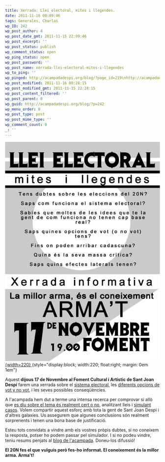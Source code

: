 ```yaml
---
title: Xerrada: Llei electoral, mites i llegendes.
date: 2011-11-16 00:09:46
tags: Generales, Charlas
wp_ID: 242
wp_post_author: 4
wp_post_date_gmt: 2011-11-15 22:09:46
wp_post_excerpt: ''
wp_post_status: publish
wp_comment_status: open
wp_ping_status: open
wp_post_password: ''
wp_post_name: xerrada-llei-electoral-mites-i-llegendes
wp_to_ping: ''
wp_pinged: http://acampadadespi.org/blog/?page_id=219\nhttp://acampadadespi.org/blog/?page_id=227\nhttp://acampadadespi.org/blog/?page_id=222
wp_post_modified: 2011-11-16 00:28:15
wp_post_modified_gmt: 2011-11-15 22:28:15
wp_post_content_filtered: ''
wp_post_parent: 0
wp_guid: http://acampadadespi.org/blog/?p=242
wp_menu_order: 0
wp_post_type: post
wp_post_mime_type: ''
wp_comment_count: 0
_: ''
---
```

[![Cartell de la Xerrada](/images/20N-CartellMitesElectorals.jpg){width=220}
](/images/20N-CartellMitesElectorals.jpg)
{style="display:block; width:220; float:right; margin: 0em 1em"}

Aquest <b>dijous 17 de Novembre al Foment Cultural i Artístic de Sant Joan Despí</b> farem una xerrada sobre el
<a title="Com s'aplica la llei electoral a les generals a Barcelona" href="{filename}2011-11-15-0414-20n-llei-electoral-actual.md">sistema electoral</a>,
les <a title="20N: opcions de vot i no vot" href="{filename}2011-11-15-0441-20n-opciones-de-voto-o-no-voto.md">diferents opcions de vot y no vot</a>,
i les seves possibles conseqüències.


A l'acampada hem dut a terme una intensa recerca per comprovar si allò que
<a title="Resum de mites i llegendes sobre el sistema electoral" href="{filename}2011-11-15-0154-20n-mitos-y-leyendas-sobre-el-sistema-electoral.md">es diu sobre el tema és realment cert o no</a>,
analitzant lleis i <a title="enVote: simulador de fluxos electorals" href="{filename}/pages/envote.md">simulant casos</a>.
Volem compartir aquest esforç amb tota la gent de Sant Joan Despi i d'altres galaxies.
Us assegurem que algunes conclusions són realment sorprenents i tenen una bona base de justificació.

Esteu tots convidats a vindre amb els vostres pròpis dubtes, si no coneixem la resposta, potser ho podem passar pel simulador.
I si no podeu vindre, teniu resums penjats al
<a title="Material sobre el 20N publicat per AcampadaDespi" href="{filename}2011-11-15-0215-20n.md">blog de l'acampada</a>.
Doneu-los difussió!

<b>El 20N fes el que vulguis però fes-ho informat. El coneixement és la millor arma. Arma't!</b>

